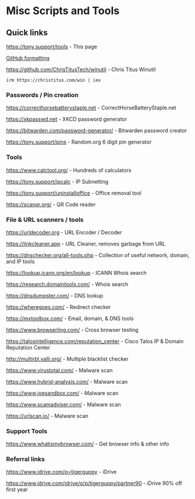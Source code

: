 # Misc Scripts and Tools
## Quick links
https://tony.support/tools - This page

[GitHub formatting](https://docs.github.com/en/get-started/writing-on-github/getting-started-with-writing-and-formatting-on-github/basic-writing-and-formatting-syntax/)

https://github.com/ChrisTitusTech/winutil - Chris Titus Winutil

    irm https://christitus.com/win | iex
  
### Passwords / Pin creation

https://correcthorsebatterystaple.net - CorrectHorseBatteryStaple.net

https://xkpasswd.net - XKCD password generator

https://bitwarden.com/password-generator/ - Bitwarden password creator

https://tony.support/pins - Random.org 6 digit pin generator

### Tools

https://www.calctool.org/ - Hundreds of calculators

https://tony.support/ipcalc - IP Subnetting

https://tony.support/uninstalloffice - Office removal tool

https://scanqr.org/ - QR Code reader

### File & URL scanners / tools

https://urldecoder.org - URL Encoder / Decoder

https://linkcleaner.app - URL Cleaner, removes garbage from URL

https://dnschecker.org/all-tools.php - Collection of useful network, domain, and IP tools

https://lookup.icann.org/en/lookup - ICANN Whois search

https://research.domaintools.com/ - Whois search

https://dnsdumpster.com/ - DNS lookup

https://wheregoes.com/ - Redirect checker

https://mxtoolbox.com/ - Email, domain, & DNS tools

https://www.browserling.com/ - Cross browser testing

https://talosintelligence.com/reputation_center - Cisco Talos IP & Domain Reputation Center

http://multirbl.valli.org/ - Multiple blacklist checker

https://www.virustotal.com/ - Malware scan

https://www.hybrid-analysis.com/ - Malware scan

https://www.joesandbox.com/ - Malware scan

https://www.scamadviser.com/ - Malware scan

https://urlscan.io/ - Malware scan

### Support Tools

https://www.whatismybrowser.com/ - Get browser info & other info

### Referral links

https://www.idrive.com/p=tigerguppy - iDrive

https://www.idrive.com/idrive/o/p/tigerguppy/partner90 - iDrive 90% off first year
